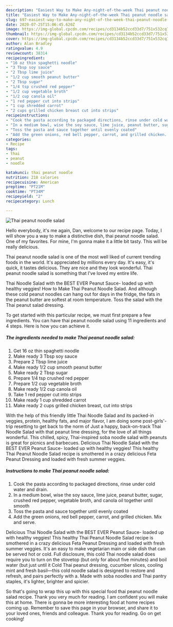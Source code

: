 ```yaml
---
description: "Easiest Way to Make Any-night-of-the-week Thai peanut noodle salad"
title: "Easiest Way to Make Any-night-of-the-week Thai peanut noodle salad"
slug: 697-easiest-way-to-make-any-night-of-the-week-thai-peanut-noodle-salad
date: 2020-07-25T15:06:45.620Z
image: https://img-global.cpcdn.com/recipes/cd3134b52ccd33d7/751x532cq70/thai-peanut-noodle-salad-recipe-main-photo.jpg
thumbnail: https://img-global.cpcdn.com/recipes/cd3134b52ccd33d7/751x532cq70/thai-peanut-noodle-salad-recipe-main-photo.jpg
cover: https://img-global.cpcdn.com/recipes/cd3134b52ccd33d7/751x532cq70/thai-peanut-noodle-salad-recipe-main-photo.jpg
author: Alan Bradley
ratingvalue: 4.9
reviewcount: 38314
recipeingredient:
- "16 oz thin spaghetti noodle"
- "3 Tbsp soy sauce"
- "2 Tbsp lime juice"
- "1/2 cup smooth peanut butter"
- "2 Tbsp sugar"
- "1/4 tsp crushed red pepper"
- "1/2 cup vegetable broth"
- "1/2 cup canola oil"
- "1 red pepper cut into strips"
- "1 cup shredded carrot"
- "2 cups grilled chicken breast cut into strips"
recipeinstructions:
- "Cook the pasta according to packaged directions, rinse under cold water and drain."
- "In a medium bowl, wise the soy sauce, lime juice, peanut butter, sugar, crushed red pepper, vegetable broth, and canola oil together until smooth"
- "Toss the pasta and sauce together until evenly coated"
- "Add the green onions, red bell pepper, carrot, and grilled chicken. Mix and serve."
categories:
- Recipe
tags:
- thai
- peanut
- noodle

katakunci: thai peanut noodle 
nutrition: 218 calories
recipecuisine: American
preptime: "PT21M"
cooktime: "PT34M"
recipeyield: "2"
recipecategory: Lunch

---
```



![Thai peanut noodle salad](https://img-global.cpcdn.com/recipes/cd3134b52ccd33d7/751x532cq70/thai-peanut-noodle-salad-recipe-main-photo.jpg)

Hello everybody, it's me again, Dan, welcome to our recipe page. Today, I will show you a way to make a distinctive dish, thai peanut noodle salad. One of my favorites. For mine, I'm gonna make it a little bit tasty. This will be really delicious.

Thai peanut noodle salad is one of the most well liked of current trending foods in the world. It's appreciated by millions every day. It's easy, it's quick, it tastes delicious. They are nice and they look wonderful. Thai peanut noodle salad is something that I've loved my entire life.

Thai Noodle Salad with the BEST EVER Peanut Sauce- loaded up with healthy veggies! How to Make Thai Peanut Noodle Salad. And although these cold peanut noodles can hang out for days in the fridge, the fats in the peanut butter are softest at room temperature. Toss the salad with the Thai peanut salad dressing.


To get started with this particular recipe, we must first prepare a few ingredients. You can have thai peanut noodle salad using 11 ingredients and 4 steps. Here is how you can achieve it.

<!--inarticleads1-->

##### The ingredients needed to make Thai peanut noodle salad:

1. Get 16 oz thin spaghetti noodle
1. Make ready 3 Tbsp soy sauce
1. Prepare 2 Tbsp lime juice
1. Make ready 1/2 cup smooth peanut butter
1. Make ready 2 Tbsp sugar
1. Prepare 1/4 tsp crushed red pepper
1. Prepare 1/2 cup vegetable broth
1. Make ready 1/2 cup canola oil
1. Take 1 red pepper cut into strips
1. Make ready 1 cup shredded carrot
1. Make ready 2 cups grilled chicken breast, cut into strips


With the help of this friendly little Thai Noodle Salad and its packed-in veggies, protein, healthy fats, and major flavor, I am doing some post-girls&#39;-trip resetting to get back to the norm of Just a happy, back-on-track Thai Noodle Salad with that peanut lime dressing, for the love of all things wonderful. This chilled, spicy, Thai-inspired soba noodle salad with peanuts is great for picnics and barbecues. Delicious Thai Noodle Salad with the BEST EVER Peanut Sauce- loaded up with healthy veggies! This healthy Thai Peanut Noodle Salad recipe is smothered in a crazy delicious Feta Peanut Dressing and loaded with fresh summer veggies. 

<!--inarticleads2-->

##### Instructions to make Thai peanut noodle salad:

1. Cook the pasta according to packaged directions, rinse under cold water and drain.
1. In a medium bowl, wise the soy sauce, lime juice, peanut butter, sugar, crushed red pepper, vegetable broth, and canola oil together until smooth
1. Toss the pasta and sauce together until evenly coated
1. Add the green onions, red bell pepper, carrot, and grilled chicken. Mix and serve.


Delicious Thai Noodle Salad with the BEST EVER Peanut Sauce- loaded up with healthy veggies! This healthy Thai Peanut Noodle Salad recipe is smothered in a crazy delicious Feta Peanut Dressing and loaded with fresh summer veggies. It&#39;s an easy to make vegetarian main or side dish that can be served hot or cold. Full disclosure, this cold Thai noodle salad does require you to turn on the stovetop (but only for about five minutes) and boil water (but just until it Cold Thai peanut dressing, cucumber slices, cooling mint and fresh basil—this cold noodle salad is designed to restore and refresh, and pairs perfectly with a. Made with soba noodles and Thai pantry staples, it&#39;s lighter, brighter and spicier. 

So that's going to wrap this up with this special food thai peanut noodle salad recipe. Thank you very much for reading. I am confident you will make this at home. There is gonna be more interesting food at home recipes coming up. Remember to save this page in your browser, and share it to your loved ones, friends and colleague. Thank you for reading. Go on get cooking!
